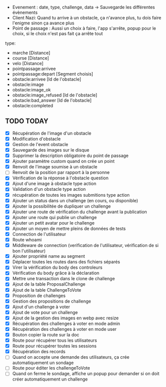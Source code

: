 - Evenement : date, type, challenge, data -> Sauvegarde les différentes évènements
- Client Nazi: Quand tu arrive à un obstacle, ça n'avance plus, tu dois faire l'enigme sinon ça avance plus
- Point de passage : Aussi un choix à faire, l'app s'arrête, popup pour le choix, si le choix n'est pas fait ça arrête tout


type:
- marche [Distance]
- course [Distance]
- velo [Distance]
- pointpassage:arrivee
- pointpassage:depart [Segment choisis]
- obstacle:arrivee [Id de l'obstacle]
- obstacle:image
- obstacle:image_ok
- obstacle:image_refused [Id de l'obstacle]
- obstacle:bad_answer [Id de l'obstacle]
- obstacle:completed

## TODO TODAY
- [x] Récupération de l'image d'un obstacle
- [x] Modification d'obstacle
- [x] Gestion de l'event obstacle
- [x] Sauvegarde des images sur le disque
- [x] Supprimer la description obligatoire du point de passage
- [x] Ajouter paramètre custom quand on crée un point
- [x] Renvoit de l'image soumise à un obstacle
- [ ] Renvoit de la position par rapport à la personne
- [x] Vérification de la réponse à l'obstacle question
- [x] Ajout d'une image à obstacle type action
- [x] Validation d'un obstacle type action
- [x] récupération de toutes les images submitions type action
- [x] Ajouter un status dans un challenge (en cours, ou disponible)
- [x] Ajouter la possibilitée de dupliquer un challenge
- [x] Ajouter une route de vérification du challenge avant la publication
- [x] Ajouter une route qui publie un challenge
- [x] Ajouter un petit avatar pour le challenge
- [x] Ajouter un moyen de mettre pleins de données de tests
- [x] Connection de l'utilisateur
- [x] Route whoami
- [x] Middleware de connection (verification de l'utilisateur, vérification de si bon l'utilisateur)
- [x] Ajouter propriété name au segment
- [x] Déplacer toutes les routes dans des fichiers séparés
- [x] Virer la vérification du body des controleurs
- [x] Vérification du body grâce à la déclaration
- [x] Mettre une transaction dans le clone de challenge
- [x] Ajout de la table ProposalChallenge
- [x] Ajout de la table ChallengeToVote
- [x] Proposition de challenges
- [x] Gestion des propositions de challenge
- [x] Ajout d'un challenge à voter
- [x] Ajout de vote pour un challenge
- [x] Ajout de la gestion des images en webp avec resize
- [x] Récupération des challenges à voter en mode admin
- [x] Récupération des challenges à voter en mode user
- [x] Bouton copier la route sur la doc
- [x] Route pour récupérer tous les utilisateurs
- [x] Route pour récupérer toutes les sessions
- [x] Récupération des records
- [ ] Quand on accepte une demande des utilisateurs, ça crée automatiquement un sondage
- [ ] Route pour éditer les challengeToVote
- [ ] Quand on ferme le sondage, affiche un popup pour demander si on doit créer automatiquement un challenge